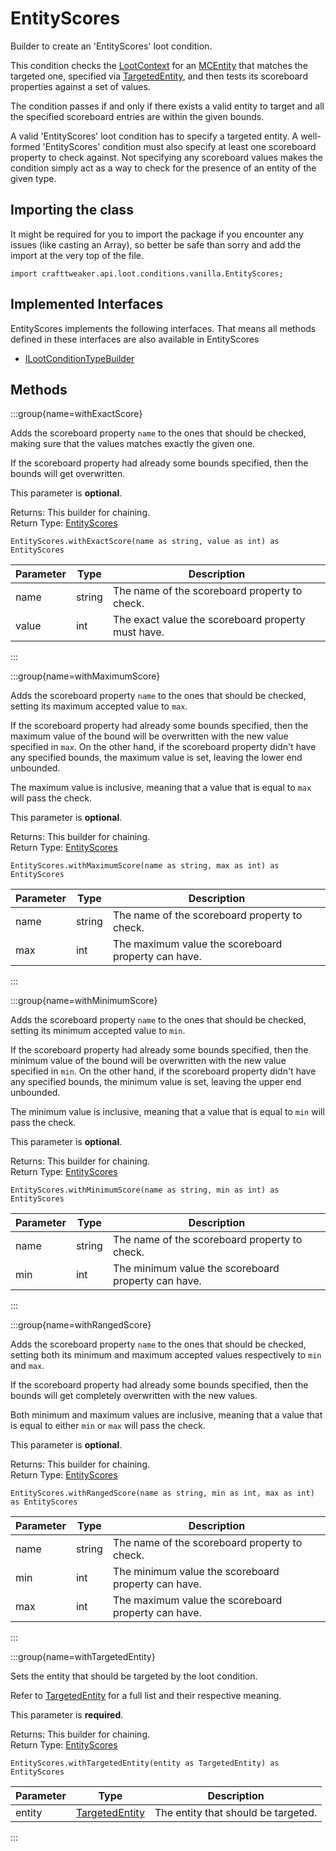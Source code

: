 # EntityScores

Builder to create an 'EntityScores' loot condition.

 This condition checks the [LootContext](/vanilla/api/loot/LootContext) for an [MCEntity](/vanilla/api/entity/MCEntity) that matches the targeted one, specified via [TargetedEntity](/vanilla/api/predicate/TargetedEntity), and then tests its scoreboard properties against a set of values.

 The condition passes if and only if there exists a valid entity to target and all the specified scoreboard entries are within the given bounds.

 A valid 'EntityScores' loot condition has to specify a targeted entity. A well-formed 'EntityScores' condition must also specify at least one scoreboard property to check against. Not specifying any scoreboard values makes the condition simply act as a way to check for the presence of an entity of the given type.

## Importing the class

It might be required for you to import the package if you encounter any issues (like casting an Array), so better be safe than sorry and add the import at the very top of the file.
```zenscript
import crafttweaker.api.loot.conditions.vanilla.EntityScores;
```


## Implemented Interfaces
EntityScores implements the following interfaces. That means all methods defined in these interfaces are also available in EntityScores

- [ILootConditionTypeBuilder](/vanilla/api/loot/conditions/ILootConditionTypeBuilder)

## Methods

:::group{name=withExactScore}

Adds the scoreboard property <code>name</code> to the ones that should be checked, making sure that the values matches exactly the given one.

 If the scoreboard property had already some bounds specified, then the bounds will get overwritten.

 This parameter is <strong>optional</strong>.

Returns: This builder for chaining.  
Return Type: [EntityScores](/vanilla/api/loot/conditions/vanilla/EntityScores)

```zenscript
EntityScores.withExactScore(name as string, value as int) as EntityScores
```

| Parameter | Type   | Description                                        |
| --------- | ------ | -------------------------------------------------- |
| name      | string | The name of the scoreboard property to check.      |
| value     | int    | The exact value the scoreboard property must have. |


:::

:::group{name=withMaximumScore}

Adds the scoreboard property <code>name</code> to the ones that should be checked, setting its maximum accepted value to <code>max</code>.

 If the scoreboard property had already some bounds specified, then the maximum value of the bound will be overwritten with the new value specified in <code>max</code>. On the other hand, if the scoreboard property didn't have any specified bounds, the maximum value is set, leaving the lower end unbounded.

 The maximum value is inclusive, meaning that a value that is equal to <code>max</code> will pass the check.

 This parameter is <strong>optional</strong>.

Returns: This builder for chaining.  
Return Type: [EntityScores](/vanilla/api/loot/conditions/vanilla/EntityScores)

```zenscript
EntityScores.withMaximumScore(name as string, max as int) as EntityScores
```

| Parameter | Type   | Description                                         |
| --------- | ------ | --------------------------------------------------- |
| name      | string | The name of the scoreboard property to check.       |
| max       | int    | The maximum value the scoreboard property can have. |


:::

:::group{name=withMinimumScore}

Adds the scoreboard property <code>name</code> to the ones that should be checked, setting its minimum accepted value to <code>min</code>.

 If the scoreboard property had already some bounds specified, then the minimum value of the bound will be overwritten with the new value specified in <code>min</code>. On the other hand, if the scoreboard property didn't have any specified bounds, the minimum value is set, leaving the upper end unbounded.

 The minimum value is inclusive, meaning that a value that is equal to <code>min</code> will pass the check.

 This parameter is <strong>optional</strong>.

Returns: This builder for chaining.  
Return Type: [EntityScores](/vanilla/api/loot/conditions/vanilla/EntityScores)

```zenscript
EntityScores.withMinimumScore(name as string, min as int) as EntityScores
```

| Parameter | Type   | Description                                         |
| --------- | ------ | --------------------------------------------------- |
| name      | string | The name of the scoreboard property to check.       |
| min       | int    | The minimum value the scoreboard property can have. |


:::

:::group{name=withRangedScore}

Adds the scoreboard property <code>name</code> to the ones that should be checked, setting both its minimum and maximum accepted values respectively to <code>min</code> and <code>max</code>.

 If the scoreboard property had already some bounds specified, then the bounds will get completely overwritten with the new values.

 Both minimum and maximum values are inclusive, meaning that a value that is equal to either <code>min</code> or
 <code>max</code> will pass the check.

 This parameter is <strong>optional</strong>.

Returns: This builder for chaining.  
Return Type: [EntityScores](/vanilla/api/loot/conditions/vanilla/EntityScores)

```zenscript
EntityScores.withRangedScore(name as string, min as int, max as int) as EntityScores
```

| Parameter | Type   | Description                                         |
| --------- | ------ | --------------------------------------------------- |
| name      | string | The name of the scoreboard property to check.       |
| min       | int    | The minimum value the scoreboard property can have. |
| max       | int    | The maximum value the scoreboard property can have. |


:::

:::group{name=withTargetedEntity}

Sets the entity that should be targeted by the loot condition.

 Refer to [TargetedEntity](/vanilla/api/predicate/TargetedEntity) for a full list and their respective meaning.

 This parameter is <strong>required</strong>.

Returns: This builder for chaining.  
Return Type: [EntityScores](/vanilla/api/loot/conditions/vanilla/EntityScores)

```zenscript
EntityScores.withTargetedEntity(entity as TargetedEntity) as EntityScores
```

| Parameter | Type                                                    | Description                         |
| --------- | ------------------------------------------------------- | ----------------------------------- |
| entity    | [TargetedEntity](/vanilla/api/predicate/TargetedEntity) | The entity that should be targeted. |


:::


